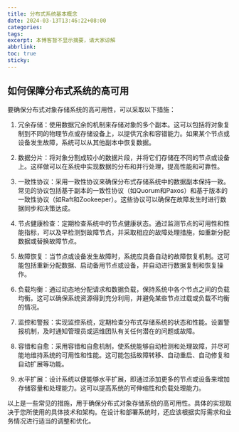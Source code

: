 ```yaml
---
title: 分布式系统基本概念
date: 2024-03-13T13:46:22+08:00
categories: 
tags: 
excerpt: 本博客暂不显示摘要，请大家谅解
abbrlink: 
toc: true
sticky:
---
```


## 如何保障分布式系统的高可用

要确保分布式对象存储系统的高可用性，可以采取以下措施：

1. 冗余存储：使用数据冗余的机制来存储对象的多个副本。这可以包括将对象复制到不同的物理节点或存储设备上，以提供冗余和容错能力。如果某个节点或设备发生故障，系统可以从其他副本中恢复数据。

2. 数据分片：将对象分割成较小的数据片段，并将它们存储在不同的节点或设备上。这样做可以在系统中实现数据的分布和并行处理，提高性能和可靠性。

3. 一致性协议：采用一致性协议来确保分布式存储系统中的数据副本保持一致。常见的协议包括基于副本的一致性协议（如Quorum和Paxos）和基于版本的一致性协议（如Raft和Zookeeper）。这些协议可以确保在故障发生时进行数据同步和决策达成。

4. 节点健康检查：定期检查系统中的节点健康状态。通过监测节点的可用性和性能指标，可以及早检测到故障节点，并采取相应的故障处理措施，如重新分配数据或替换故障节点。

5. 故障恢复：当节点或设备发生故障时，系统应具备自动的故障恢复机制。这可能包括重新分配数据、启动备用节点或设备，并自动进行数据复制和恢复操作。

6. 负载均衡：通过动态地分配请求和数据负载，保持系统中各个节点之间的负载均衡。这可以确保系统资源得到充分利用，并避免某些节点过载或负载不均衡的情况。

7. 监控和警报：实现监控系统，定期检查分布式存储系统的状态和性能。设置警报机制，及时通知管理员或运维团队有关任何潜在的问题或故障。

8. 容错和自愈：采用容错和自愈机制，使系统能够自动检测和处理故障，并尽可能地维持系统的可用性和性能。这可能包括故障转移、自动重启、自动修复和自动扩展等功能。

9. 水平扩展：设计系统以便能够水平扩展，即通过添加更多的节点或设备来增加存储容量和处理能力。这可以提高系统的可伸缩性和负载处理能力。

以上是一些常见的措施，用于确保分布式对象存储系统的高可用性。具体的实现取决于您所使用的具体技术和架构。在设计和部署系统时，还应该根据实际需求和业务情况进行适当的调整和优化。
